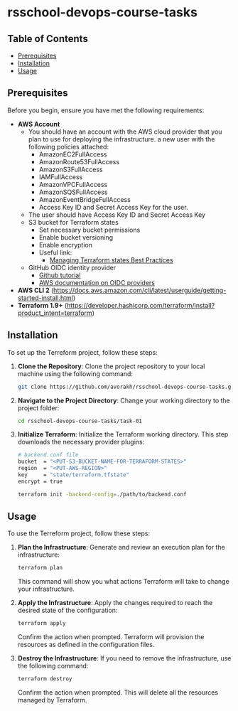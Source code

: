 # rsschool-devops-course-tasks

## Table of Contents

- [Prerequisites](#prerequisites)
- [Installation](#installation)
- [Usage](#usage)

## Prerequisites

Before you begin, ensure you have met the following requirements:
- **AWS Account**
  - You should have an account with the AWS cloud provider that you plan to use for deploying the infrastructure. a new user with the following policies attached:
    - AmazonEC2FullAccess
    - AmazonRoute53FullAccess
    - AmazonS3FullAccess
    - IAMFullAccess
    - AmazonVPCFullAccess
    - AmazonSQSFullAccess
    - AmazonEventBridgeFullAccess
    - Access Key ID and Secret Access Key for the user.
  - The user should have Access Key ID and Secret Access Key
  - S3 bucket for Terraform states 
    - Set necessary bucket permissions
    - Enable bucket versioning
    - Enable encryption
    - Useful link:
      - [Managing Terraform states Best Practices](https://spacelift.io/blog/terraform-s3-backend)
  - GitHub OIDC identity provider
    - [Github tutorial](https://docs.github.com/en/actions/security-for-github-actions/security-hardening-your-deployments/configuring-openid-connect-in-amazon-web-services)
    - [AWS documentation on OIDC providers](https://docs.aws.amazon.com/IAM/latest/UserGuide/id_roles_create_for-idp_oidc.html#idp_oidc_Create_GitHub)
- **AWS CLI 2** (https://docs.aws.amazon.com/cli/latest/userguide/getting-started-install.html)
- **Terraform 1.9+** (https://developer.hashicorp.com/terraform/install?product_intent=terraform)

## Installation

To set up the Terreform project, follow these steps:

1. **Clone the Repository**: Clone the project repository to your local machine using the following command:

   ```bash
   git clone https://github.com/avorakh/rsschool-devops-course-tasks.git
   ```

2. **Navigate to the Project Directory**: Change your working directory to the project folder:

   ```bash
   cd rsschool-devops-course-tasks/task-01
   ```

3. **Initialize Terraform**: Initialize the Terraform working directory. This step downloads the necessary provider plugins:

   ```bash
   # backend.conf file
   bucket  = "<PUT-S3-BUCKET-NAME-FOR-TERRAFORM-STATES>"
   region  = "<PUT-AWS-REGION>"
   key     = "state/terraform.tfstate"
   encrypt = true
   ```

   ```bash
   terraform init -backend-config=./path/to/backend.conf
   ```
   
## Usage

To use the Terreform project, follow these steps:

1. **Plan the Infrastructure**: Generate and review an execution plan for the infrastructure:

   ```bash
   terraform plan
   ```

   This command will show you what actions Terraform will take to change your infrastructure.

2. **Apply the Infrastructure**: Apply the changes required to reach the desired state of the configuration:

   ```bash
   terraform apply
   ```

   Confirm the action when prompted. Terraform will provision the resources as defined in the configuration files.

3. **Destroy the Infrastructure**: If you need to remove the infrastructure, use the following command:

   ```bash
   terraform destroy
   ```

   Confirm the action when prompted. This will delete all the resources managed by Terraform.

